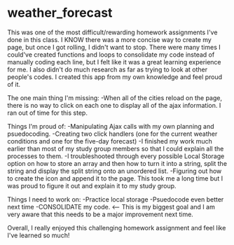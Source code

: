 # weather_forecast

This was one of the most difficult/rewarding homework assignments I've done in this class. I KNOW there was a more concise way to create my page, but once I got rolling, I didn't want to stop. There were many times I could've created functions and loops to consolidate my code instead of manually coding each line, but I felt like it was a great learning experience for me. I also didn't do much research as far as trying to look at other people's codes. I created this app from my own knowledge and feel proud of it. 

The one main thing I'm missing: 
-When all of the cities reload on the page, there is no way to click on each one to display all of the ajax information. I ran out of time for this step.

Things I'm proud of: 
-Manipulating Ajax calls with my own planning and psuedocoding. 
-Creating two click handlers (one for the current weather conditions and one for the five-day forecast)
-I finished my work much earlier than most of my study group members so that I could explain all the processes to them. 
-I troubleshooted through every possible Local Storage option on how to store an array and then how to turn it into a string, split the string and display the split string onto an unordered list. 
-Figuring out how to create the icon and append it to the page. This took me a long time but I was proud to figure it out and explain it to my study group. 

Things I need to work on: 
-Practice local storage
-Psuedocode even better next time
-CONSOLIDATE my code. <-- This is my biggest goal and I am very aware that this needs to be a major improvement next time. 

Overall, I really enjoyed this challenging homework assignment and feel like I've learned so much!


